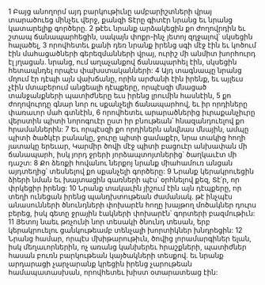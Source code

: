 1 Բայց անողորմ այդ բարկութիւնը ամբարիշտների վրայ տարածուեց մինչեւ վերջ,
քանզի Տէրը գիտէր նրանց եւ նրանց կատարելիք գործերը.
2 թէեւ նրանք արձակեցին քո ժողովրդին եւ շտապ ճանապարհեցին,
սակայն փոքր-ինչ յետոյ զղջալով՝ սկսեցին հալածել,
3 որովհետեւ քանի դեռ նրանք իրենց սգի մէջ էին
եւ կոծում էին մահացածների գերեզմանների վրայ,
ուրիշ մի անմիտ խորհուրդ էլ յղացան.
նրանց, ում աղաչանքով ճանապարհել էին,
սկսեցին հետապնդել որպէս փախստականների:
4 Այդ տագնապը նրանց մղում էր դէպի այն վախճանը,
որին արժանի էին իրենք,
եւ այլեւս չէին մտաբերում անցեալի դէպքերը,
որպէսզի մնացած տանջանքների պատիժները եւս իրենց լրումին հասնէին,
5 քո ժողովուրդը գնար նոր ու սքանչելի ճանապարհով,
եւ իր որդիները փառաւոր մահ գտնէին,
6 որովհետեւ արարածներից իւրաքանչիւրը վերստին պիտի նորոգուէր ըստ իր բնութեան՝
հնազանդուելով քո հրամաններին:
7 Եւ որպէսզի քո որդիներն անվնաս մնային,
ամպը պիտի ծածկէր բանակը, ջուրը պիտի ցամաքէր,
նրա տակից հողի յատակը երեւար,
Կարմիր ծովի մէջ պիտի բացուէր անխափան մի ճանապարհ,
իսկ յորդ ջրերի յորձապտոյտներից՝ ծաղկաւէտ մի դաշտ:
8 Քո ձեռքի հովանու ներքոյ նրանք միահամուռ անցան այդտեղից՝
տեսնելով քո սքանչելի գործերը:
9 Նրանք կերակրուեցին ձիերի նման եւ խայտացին գառների պէս՝
օրհնելով քեզ, Տէ՛ր, որ փրկեցիր իրենց:
10 Նրանք տակաւին յիշում էին այն դէպքերը,
որ տեղի ունեցան իրենց պանդխտութեան ժամանակ.
թէ ինչպէս անասունների ծնունդների փոխարէն հողը խայթող մոծակներ դուրս բերեց,
իսկ գետը ջրային էակների փոխարէն՝ գորտերի բազմութիւն:
11 Յետոյ նաեւ թռչունի նոր տեսակի ծնունդ տեսան,
երբ կերակրուելու ցանկութեամբ տենչալի խորտիկներ խնդրեցին:
12 Նրանց համար, որպէս մխիթարութիւն, ծովից լորամարգիներ ելան,
իսկ մեղաւորներին, ոչ առանց կանխերեւ հրաշքների,
պատիժներ հասան բուռն բարկութեան կայծակների տեսքով.
եւ նրանք արդարացի չարչարանք կրեցին իրենց չարութեան համապատասխան,
որովհետեւ խիստ օտարատեաց էին:
